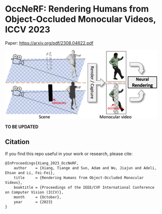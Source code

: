# OccNeRF: Rendering Humans from Object-Occluded Monocular Videos, ICCV 2023

Paper: https://arxiv.org/pdf/2308.04622.pdf

![framework](./teaser.png)


**TO BE UPDATED**

## Citation  

If you find this repo useful in your work or research, please cite:  

```
@InProceedings{Xiang_2023_OccNeRF,
    author    = {Xiang, Tiange and Sun, Adam and Wu, Jiajun and Adeli, Ehsan and Li, Fei-Fei},
    title     = {Rendering Humans from Object-Occluded Monocular Videos},
    booktitle = {Proceedings of the IEEE/CVF International Conference on Computer Vision (ICCV)},
    month     = {October},
    year      = {2023}
}
